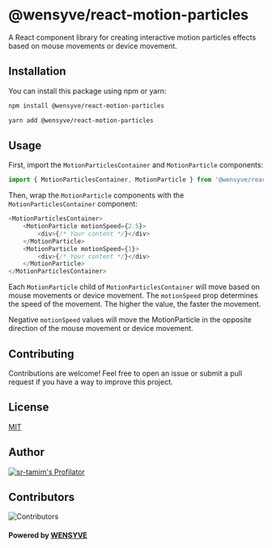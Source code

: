# @wensyve/react-motion-particles

A React component library for creating interactive motion particles effects based on mouse movements or device movement.

## Installation

You can install this package using npm or yarn:

```sh
npm install @wensyve/react-motion-particles
```

```sh
yarn add @wensyve/react-motion-particles
```

## Usage
First, import the `MotionParticlesContainer` and `MotionParticle` components:

```js
import { MotionParticlesContainer, MotionParticle } from '@wensyve/react-motion-particles';
```

Then, wrap the `MotionParticle` components with the `MotionParticlesContainer` component:

```js
<MotionParticlesContainer>
    <MotionParticle motionSpeed={2.5}>
        <div>{/* Your content */}</div>
    </MotionParticle>
    <MotionParticle motionSpeed={1}>
        <div>{/* Your content */}</div>
    </MotionParticle>
</MotionParticlesContainer>
```

Each `MotionParticle` child of `MotionParticlesContainer` will move based on mouse movements or device movement. The `motionSpeed` prop determines the speed of the movement. The higher the value, the faster the movement.

Negative `motionSpeed` values will move the MotionParticle in the opposite direction of the mouse movement or device movement.

## Contributing
Contributions are welcome! Feel free to open an issue or submit a pull request if you have a way to improve this project.

## License
[MIT](https://choosealicense.com/licenses/mit/)

## Author
[![sr-tamim's Profilator](https://profilator.deno.dev/sr-tamim?v=1.0.0.alpha.4)](https://github.com/sr-tamim)

## Contributors
![Contributors](https://contrib.rocks/image?repo=sr-tamim/react-motion-particles)

#### Powered by [WENSYVE](https://wensyve.com)
